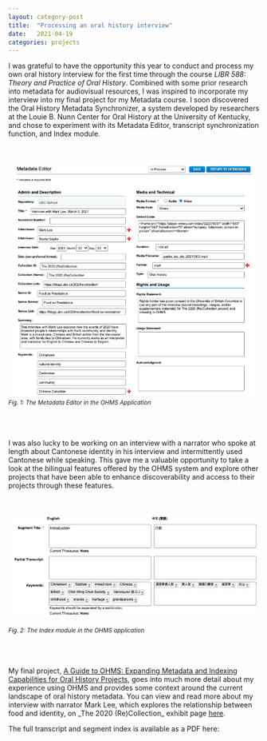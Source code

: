```yaml
---
layout: category-post
title:  "Processing an oral history interview"
date:   2021-04-19
categories: projects
---
```


I was grateful to have the opportunity this year to conduct and process my own oral history interview for the first time through the course _LIBR 588: Theory and Practice of Oral History_. Combined with some prior research into metadata for audiovisual resources, I was inspired to incorporate my interview into my final project for my Metadata course. I soon discovered the Oral History Metadata Synchronizer, a system developed by researchers at the Louie B. Nunn Center for Oral History at the University of Kentucky, and chose to experiment with its Metadata Editor, transcript synchronization function, and Index module.
<br>
<br>
<br>

![Preview of the metadata editor in the OHMS application](https://github.com/sashacsy/sashacsy.github.io/blob/master/files/metadata_editor.png?raw=true)
<small><i>Fig. 1: The Metadata Editor in the OHMS Application</i></small>

<br>
<br>
<br>
I was also lucky to be working on an interview with a narrator who spoke at length about Cantonese identity in his interview and intermittently used Cantonese while speaking. This gave me a valuable opportunity to take a look at the bilingual features offered by the OHMS system and explore other projects that have been able to enhance discoverability and access to their projects through these features.
<br>
<br>
<br>

![Preview of bilingual functionality in the OHMS indexing module](https://github.com/sashacsy/sashacsy.github.io/blob/master/files/chinese_indexing.png?raw=true)

<small><i>Fig. 2: The Index module in the OHMS application</i></small>

<br> 
<br>
<br>
My final project, <a href="https://sashacsy.github.io/projects/2021/05/01/guide-to-ohms.html">A Guide to OHMS: Expanding Metadata and Indexing Capabilities for Oral History Projects</a>, goes into much more detail about my experience using OHMS and provides some context around the current landscape of oral history metadata. You can view and read more about my interview with narrator Mark Lee, which explores the relationship between food and identity, on _The 2020 (Re)Collection_ exhibit page <a href="https://blogs.ubc.ca/2020recollection/food-as-resistance/">here</a>.
<br>

The full transcript and segment index is available as a PDF here:

<object data="{{ site.url }}{{ site.baseurl }}/files/gaylie_lee_20210303_ohmsinterview_transcript.pdf" width="500" height="500" type="application/pdf"></object>
